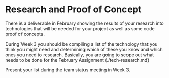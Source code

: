 # Research and Proof of Concept

There is a deliverable in February showing the results of your research into technologies that will be needed for your project as well as some code proof of concepts.

During Week 3 you should be compiling a list of the technology that you think you might need and determining which of these you know and which ones you need to research. Basically, you are going to scope out what needs to be done for the February Assignment (./tech-research.md)

Present your list during the team status meeting in Week 3.